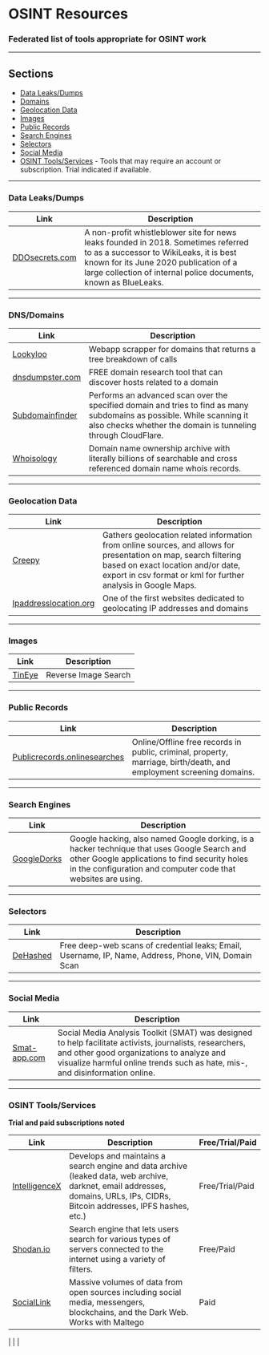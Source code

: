 # OSINT Resources
### Federated list of tools appropriate for OSINT work


---
## Sections
* <a href="#Data Leaks/Dumps">Data Leaks/Dumps</a>
* <a href="#Domains">Domains</a>
* <a href="#Geolocation Data">Geolocation Data</a>
* <a href="#Images">Images</a>
* <a href="#Public Records">Public Records</a>
* <a href="#Search Engines">Search Engines</a>
* <a href="#Selectors">Selectors</a> 
* <a href="#Social Media">Social Media</a>
* <a href="#OSINT Tools/Services">OSINT Tools/Services</a> - Tools that may require an account or subscription. Trial indicated if available.

---

<a name="Data Leaks/Dumps"></a>
### Data Leaks/Dumps
| **Link**             | **Description**            |
|------------------|-------------------------|
 | <a href='https://ddosecrets.com/wiki/Special:AllPages'>DDOsecrets.com</a> | A non-profit whistleblower site for news leaks founded in 2018. Sometimes referred to as a successor to WikiLeaks, it is best known for its June 2020 publication of a large collection of internal police documents, known as BlueLeaks. |

---

<a name="Domains"></a>
### DNS/Domains
| **Link**             | **Description**             |
|------------------|-------------------------|
| <a href='https://lookyloo.circl.lu/'>Lookyloo</a> | Webapp scrapper for domains that returns a tree breakdown of calls |
| <a href='https://dnsdumpster.com/'>dnsdumpster.com</a> | FREE domain research tool that can discover hosts related to a domain |
| <a href='https://subdomainfinder.c99.nl/'>Subdomainfinder</a> | Performs an advanced scan over the specified domain and tries to find as many subdomains as possible. While scanning it also checks whether the domain is tunneling through CloudFlare. |
| <a href='https://whoisology.com/'>Whoisology</a> | Domain name ownership archive with literally billions of searchable and cross referenced domain name whois records. |

---

<a name="Geolocation Data"></a>
### Geolocation Data
| **Link**             | **Description**             |
|------------------|-------------------------|
| <a href='https://www.geocreepy.com/'>Creepy</a> | Gathers geolocation related information from online sources, and allows for presentation on map, search filtering based on exact location and/or date, export in csv format or kml for further analysis in Google Maps. |
| <a href='https://www.ipaddresslocation.org/'>Ipaddresslocation.org </a> | One of the first websites dedicated to geolocating IP addresses and domains |

---

<a name="Images"></a>
### Images
| **Link**             | **Description**             |
|------------------|-------------------------|
| <a href='https://tineye.com/'>TinEye</a> | Reverse Image Search |

---

<a name="Public Records"></a>
### Public Records  
| **Link**             | **Description**             |
|------------------|-------------------------|
| <a href='https://publicrecords.onlinesearches.com/'>Publicrecords.onlinesearches</a> | Online/Offline free records in public, criminal, property, marriage, birth/death, and employment screening domains. |

---
 
<a name="Search Engines"></a>
### Search Engines
| **Link**             | **Description**             |
|------------------|-------------------------|
|<a href='https://exploit-db.com/google-hacking-database'>GoogleDorks</a> | Google hacking, also named Google dorking, is a hacker technique that uses Google Search and other Google applications to find security holes in the configuration and computer code that websites are using. |

---

<a name="Selectors"></a>
### Selectors
| **Link**             | **Description**             |
|------------------|-------------------------|
| <a href='https://www.dehashed.com/'>DeHashed</a> | Free deep-web scans of credential leaks; Email, Username, IP, Name, Address, Phone, VIN, Domain Scan |

---

<a name="Social Media"></a>
### Social Media
| **Link**             | **Description**             |
|------------------|-------------------------|
| <a href='https://www.smat-app.com/'>Smat-app.com</a> | Social Media Analysis Toolkit (SMAT) was designed to help facilitate activists, journalists, researchers, and other good organizations to analyze and visualize harmful online trends such as hate, mis-, and disinformation online. |

---

<a name="OSINT Tools/Services"></a>
### OSINT Tools/Services
**Trial and paid subscriptions noted**

| **Link**             | **Description**             | **Free/Trial/Paid** |
|------------------|-------------------------|-----------------|
| <a href='https://intelx.io/'>IntelligenceX</a> | Develops and maintains a search engine and data archive (leaked data, web archive, darknet, email addresses, domains, URLs, IPs, CIDRs, Bitcoin addresses, IPFS hashes, etc.) | Free/Trial/Paid |
| <a href='https://shodan.io'>Shodan.io</a> | Search engine that lets users search for various types of servers connected to the internet using a variety of filters. | Free/Paid |
| <a href='https://sociallinks.io/'>SocialLink</a> | Massive volumes of data from open sources including social media, messengers, blockchains, and the Dark Web. Works with Maltego | Paid |




| <a href=' '> </a> |  | 

